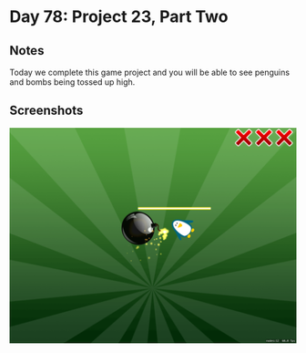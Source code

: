 # Day 78: Project 23, Part Two

## Notes

Today we complete this game project and you will be able to see penguins and bombs being tossed up high. 


## Screenshots
![App-Screenshot](documentation/1.png)

